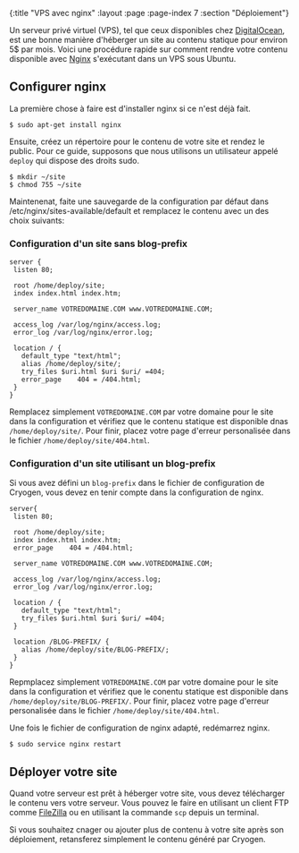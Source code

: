 {:title "VPS avec nginx"
 :layout :page
 :page-index 7
 :section "D&eacute;ploiement"}

Un serveur priv&eacute; virtuel (VPS), tel que ceux disponibles chez [DigitalOcean](https://www.digitalocean.com/), est une bonne mani&egrave;re d&apos;h&eacute;berger un site au contenu statique pour environ 5$ par mois. Voici une proc&eacute;dure rapide sur comment rendre votre contenu disponible avec [Nginx](http://wiki.nginx.org/) s&apos;ex&eacute;cutant dans un VPS sous Ubuntu.



## Configurer nginx

La premi&egrave;re chose &agrave; faire est d&apos;installer nginx si ce n&apos;est d&eacute;j&agrave; fait.

```
$ sudo apt-get install nginx
```

Ensuite, cr&eacute;ez un r&eacute;pertoire pour le contenu de votre site et rendez le public. Pour ce guide, supposons que nous utilisons un utilisateur appel&eacute; `deploy` qui dispose des droits sudo.

```
$ mkdir ~/site
$ chmod 755 ~/site
```

Maintenenat, faite une sauvegarde de la configuration par d&eacute;faut dans /etc/nginx/sites-available/default et remplacez le contenu avec un des choix suivants:

### Configuration d'un site sans blog-prefix

```
server {
 listen 80;

 root /home/deploy/site;
 index index.html index.htm;

 server_name VOTREDOMAINE.COM www.VOTREDOMAINE.COM;

 access_log /var/log/nginx/access.log;
 error_log /var/log/nginx/error.log;

 location / {
   default_type "text/html";
   alias /home/deploy/site/;
   try_files $uri.html $uri $uri/ =404;
   error_page    404 = /404.html;
 }
}
```

Remplacez simplement `VOTREDOMAINE.COM` par votre domaine pour le site dans la configuration et v&eacute;rifiez que le contenu statique est disponible dnas `/home/deploy/site/`. Pour finir, placez votre page d&apos;erreur personalis&eacute;e dans le fichier `/home/deploy/site/404.html`.

### Configuration d'un site utilisant un blog-prefix

Si vous avez d&eacute;fini un `blog-prefix` dans le fichier de configuration de Cryogen, vous devez en tenir compte dans la configuration de nginx.

```
server{
 listen 80;

 root /home/deploy/site;
 index index.html index.htm;
 error_page    404 = /404.html;

 server_name VOTREDOMAINE.COM www.VOTREDOMAINE.COM;

 access_log /var/log/nginx/access.log;
 error_log /var/log/nginx/error.log;

 location / {
   default_type "text/html";
   try_files $uri.html $uri $uri/ =404;
 }

 location /BLOG-PREFIX/ {
   alias /home/deploy/site/BLOG-PREFIX/;
 }
}
```

Repmplacez simplement `VOTREDOMAINE.COM` par votre domaine pour le site dans la configuration et v&eacute;rifiez que le conentu statique est disponible dans `/home/deploy/site/BLOG-PREFIX/`. Pour finir, placez votre page d&apos;erreur personalis&eacute;e dans le fichier `/home/deploy/site/404.html`.

Une fois le fichier de configuration de nginx adapt&eacute;, red&eacute;marrez nginx.

```
$ sudo service nginx restart
```

## D&eacute;ployer votre site

Quand votre serveur est pr&ecirc;t &agrave; h&eacute;berger votre site, vous devez t&eacute;l&eacute;charger le contenu vers votre serveur. Vous pouvez le faire en utilisant un client FTP comme [FileZilla](https://filezilla-project.org/) ou en utilisant la commande `scp` depuis un terminal.

Si vous souhaitez cnager ou ajouter plus de contenu &agrave; votre site apr&egrave;s son d&eacute;ploiement, retansferez simplement le contenu g&eacute;n&eacute;r&eacute; par Cryogen.
